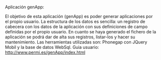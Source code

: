 Aplicación genApp:

El objetivo de esta aplicación (genApp) es poder generar aplicaciones por el propio usuario. La estructura de los datos es sencilla: un registro de cabecera con los datos de la aplicación con sus definiciones de campo definidas por el propio usuario. En cuanto se haya generado el fichero de la aplicación se podrá dar de alta sus registros, listar-los y hacer su mantenimiento.
Las herramientas utilizadas son: Phonegap con JQuery Mobil y la base de datos WebSql.
Guia usuario: http://www.permi.es/genApp/index.html

